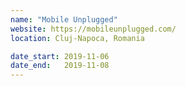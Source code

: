 ```yaml
---
name: "Mobile Unplugged"
website: https://mobileunplugged.com/
location: Cluj-Napoca, Romania

date_start: 2019-11-06
date_end:   2019-11-08
---
```

